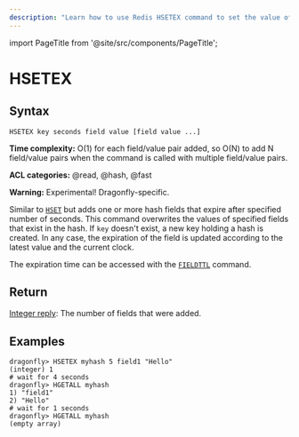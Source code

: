 ```yaml
---
description: "Learn how to use Redis HSETEX command to set the value of a hash field and its expiry time. A smart way to manage temporary data."
---
```


import PageTitle from '@site/src/components/PageTitle';

# HSETEX

<PageTitle title="Redis HSETEX Command (Documentation) | Dragonfly" />

## Syntax

    HSETEX key seconds field value [field value ...]

**Time complexity:** O(1) for each field/value pair added, so O(N) to add N field/value pairs when the command is called with multiple field/value pairs.

**ACL categories:** @read, @hash, @fast

**Warning:** Experimental! Dragonfly-specific.

Similar to [`HSET`](./hset.md) but adds one or more hash fields that expire after specified number of seconds.
This command overwrites the values of specified fields that exist in the hash.
If `key` doesn't exist, a new key holding a hash is created.
In any case, the expiration of the field is updated according to the latest value and the current clock.

The expiration time can be accessed with the [`FIELDTTL`](../generic/fieldttl.md) command.

## Return

[Integer reply](https://redis.io/docs/reference/protocol-spec/#integers): The number of fields that were added.

## Examples

```shell
dragonfly> HSETEX myhash 5 field1 "Hello"
(integer) 1
# wait for 4 seconds
dragonfly> HGETALL myhash
1) "field1"
2) "Hello"
# wait for 1 seconds
dragonfly> HGETALL myhash
(empty array)
```
